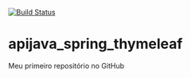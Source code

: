 [![Build Status](https://travis-ci.org/marceloxavier/apijava_spring_thymeleaf.svg?branch=master)](https://travis-ci.org/marceloxavier/apijava_spring_thymeleaf)
# apijava_spring_thymeleaf
Meu primeiro repositório no GitHub